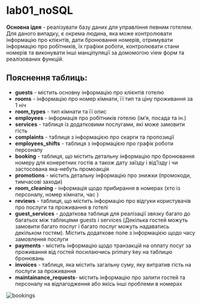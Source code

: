 # lab01_noSQL

**Основна ідея** - реалізувати базу даних для управління певним готелем. Для даного випадку, є окрема людина, яка може контролювати інформацію про клієнтів, дати бронювання номерів, отримувати інформацію про робітників, їх графіки роботи, контролювати стани номерів та виконувати інші манціпуляції за домомогою view форм та реалізованих функцій.

## **Пояснення таблиць**:

- **guests** - містить основну інформацію про клієнтів готелю
- **rooms** - інформацію про номер кімнати, її тип та ціну проживання за 1 ніч
- **room_types** - тип кімнати та її опис
- **employees** - інформація про робітників готелю (ім’я, посада та ін.)
- **services** - таблиця із додатковими послугами, які може замовити гість
- **complaints** - таблиця з інформацією про скарги та пропозиції
- **employees_shifts** - таблиця з інформацією про графік роботи персоналу
- **booking** - таблиця, що містить детальну інформацію про бронювання номеру для конеретних гостів а також дату заїзду і від’їзду і чи застосована яка-небуть промоакція
- **promotions** - містить детальну інформацію про знижки (промокоди, тимчасові заходи)
- **room_cleaning** - інформація щодо прибирання в номерах (хто із персоналу, номер кімнати, час )
- **reviews** - таблиця, що містить інформацію про відгуки користувачів про послуги та проживання в готелі
- **guest_services** - додаткова таблиця для реалізації звязку багато до багатьох між таблицями guests і services (Декілька гостей можуть замовити багато послуг і багато послуг можуть надаватись декільком гостям). Містить додаткове поле з інформацією щодо часу замовлення послуги
- **payments** - містить інформацію щодо транзакцій на оплату посуг за проживання від гостей посилаючись primary key на таблицю бронювань
- **invoices** - таблиця, яка містить загальну суму, яку витратив гість на послуги за проживання
- **maintainance_requests**- містить інформацію про запити гостей та персоналу на відлагодження або якісь інші проблеми в номерах

![bookings](https://github.com/user-attachments/assets/7f8e4263-b626-4ac6-a6e2-12aeabc0c4e9)



